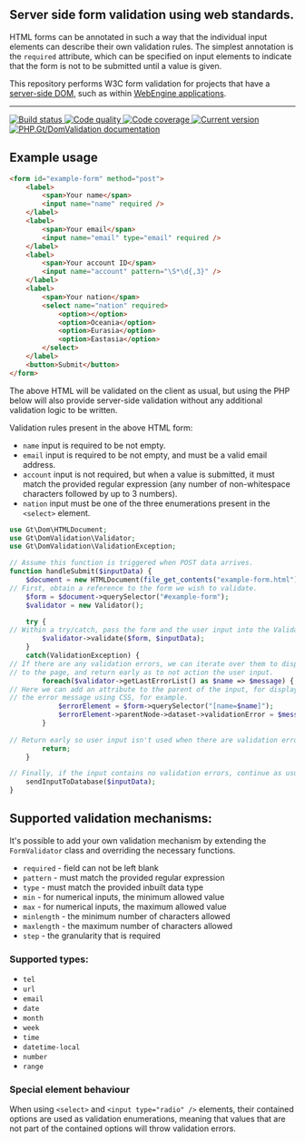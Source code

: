 Server side form validation using web standards.
------------------------------------------------

HTML forms can be annotated in such a way that the individual input elements can describe their own validation rules. The simplest annotation is the `required` attribute, which can be specified on input elements to indicate that the form is not to be submitted until a value is given.

This repository performs W3C form validation for projects that have a [server-side DOM][dom], such as within [WebEngine applications][webengine].

***

<a href="https://github.com/PhpGt/DomValidation/actions" target="_blank">
	<img src="https://badge.status.php.gt/domvalidation-build.svg" alt="Build status" />
</a>
<a href="https://scrutinizer-ci.com/g/PhpGt/DomValidation" target="_blank">
	<img src="https://badge.status.php.gt/domvalidation-quality.svg" alt="Code quality" />
</a>
<a href="https://scrutinizer-ci.com/g/PhpGt/DomValidation" target="_blank">
	<img src="https://badge.status.php.gt/domvalidation-coverage.svg" alt="Code coverage" />
</a>
<a href="https://packagist.org/packages/PhpGt/DomValidation" target="_blank">
	<img src="https://badge.status.php.gt/domvalidation-version.svg" alt="Current version" />
</a>
<a href="http://www.php.gt/domvalidation" target="_blank">
	<img src="https://badge.status.php.gt/domvalidation-docs.svg" alt="PHP.Gt/DomValidation documentation" />
</a>

## Example usage

```html
<form id="example-form" method="post">
	<label>
		<span>Your name</span>
		<input name="name" required />
	</label>
	<label>
		<span>Your email</span>
		<input name="email" type="email" required />
	</label>
	<label>
		<span>Your account ID</span>
		<input name="account" pattern="\S*\d{,3}" />
	</label>
	<label>
		<span>Your nation</span>
		<select name="nation" required>
			<option></option>
			<option>Oceania</option>
			<option>Eurasia</option>
			<option>Eastasia</option>
		</select>
	</label>
	<button>Submit</button>
</form>
```

The above HTML will be validated on the client as usual, but using the PHP below will also provide server-side validation without any additional validation logic to be written.

Validation rules present in the above HTML form:

+ `name` input is required to be not empty.
+ `email` input is required to be not empty, and must be a valid email address.
+ `account` input is not required, but when a value is submitted, it must match the provided regular expression (any number of non-whitespace characters followed by up to 3 numbers).
+ `nation` input must be one of the three enumerations present in the `<select>` element.

```php
use Gt\Dom\HTMLDocument;
use Gt\DomValidation\Validator;
use Gt\DomValidation\ValidationException;

// Assume this function is triggered when POST data arrives.
function handleSubmit($inputData) {
	$document = new HTMLDocument(file_get_contents("example-form.html"));
// First, obtain a reference to the form we wish to validate.
	$form = $document->querySelector("#example-form");
	$validator = new Validator();

	try {
// Within a try/catch, pass the form and the user input into the Validator.
		$validator->validate($form, $inputData);
	}
	catch(ValidationException) {
// If there are any validation errors, we can iterate over them to display
// to the page, and return early as to not action the user input.
		foreach($validator->getLastErrorList() as $name => $message) {
// Here we can add an attribute to the parent of the input, for displaying
// the error message using CSS, for example.
			$errorElement = $form->querySelector("[name=$name]");
			$errorElement->parentNode->dataset->validationError = $message;
		}
        
// Return early so user input isn't used when there are validation errors. 
		return;
	}

// Finally, if the input contains no validation errors, continue as usual.
	sendInputToDatabase($inputData);
}
```

## Supported validation mechanisms:

It's possible to add your own validation mechanism by extending the `FormValidator` class and overriding the necessary functions.

+ `required` - field can not be left blank
+ `pattern` - must match the provided regular expression
+ `type` - must match the provided inbuilt data type
+ `min` - for numerical inputs, the minimum allowed value
+ `max` - for numerical inputs, the maximum allowed value
+ `minlength` - the minimum number of characters allowed
+ `maxlength` - the maximum number of characters allowed
+ `step` - the granularity that is required

### Supported types:

+ `tel`
+ `url`
+ `email`
+ `date`
+ `month`
+ `week`
+ `time`
+ `datetime-local`
+ `number`
+ `range`

### Special element behaviour

When using `<select>` and `<input type="radio" />` elements, their contained options are used as validation enumerations, meaning that values that are not part of the contained options will throw validation errors.

[dom]: https://www.php.gt/dom
[webengine]: https://www.php.gt/webengine
